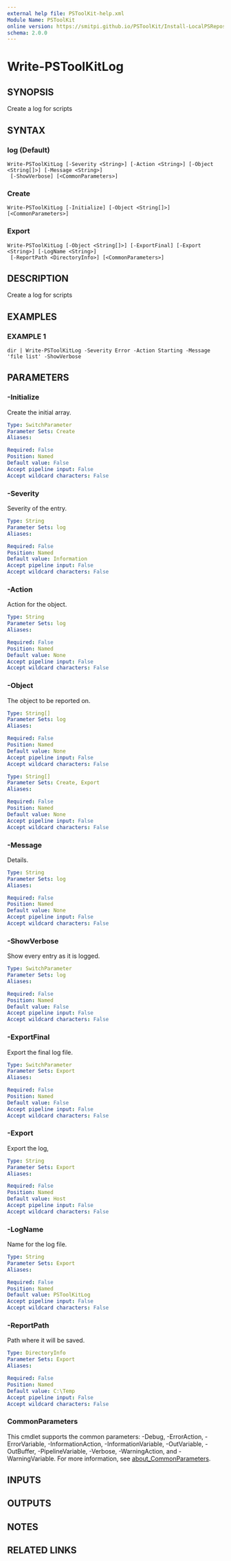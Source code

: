 ```yaml
---
external help file: PSToolKit-help.xml
Module Name: PSToolKit
online version: https://smitpi.github.io/PSToolKit/Install-LocalPSRepository
schema: 2.0.0
---
```


# Write-PSToolKitLog

## SYNOPSIS
Create a log for scripts

## SYNTAX

### log (Default)
```
Write-PSToolKitLog [-Severity <String>] [-Action <String>] [-Object <String[]>] [-Message <String>]
 [-ShowVerbose] [<CommonParameters>]
```

### Create
```
Write-PSToolKitLog [-Initialize] [-Object <String[]>] [<CommonParameters>]
```

### Export
```
Write-PSToolKitLog [-Object <String[]>] [-ExportFinal] [-Export <String>] [-LogName <String>]
 [-ReportPath <DirectoryInfo>] [<CommonParameters>]
```

## DESCRIPTION
Create a log for scripts

## EXAMPLES

### EXAMPLE 1
```
dir | Write-PSToolKitLog -Severity Error -Action Starting -Message 'file list' -ShowVerbose
```

## PARAMETERS

### -Initialize
Create the initial array.

```yaml
Type: SwitchParameter
Parameter Sets: Create
Aliases:

Required: False
Position: Named
Default value: False
Accept pipeline input: False
Accept wildcard characters: False
```

### -Severity
Severity of the entry.

```yaml
Type: String
Parameter Sets: log
Aliases:

Required: False
Position: Named
Default value: Information
Accept pipeline input: False
Accept wildcard characters: False
```

### -Action
Action for the object.

```yaml
Type: String
Parameter Sets: log
Aliases:

Required: False
Position: Named
Default value: None
Accept pipeline input: False
Accept wildcard characters: False
```

### -Object
The object to be reported on.

```yaml
Type: String[]
Parameter Sets: log
Aliases:

Required: False
Position: Named
Default value: None
Accept pipeline input: False
Accept wildcard characters: False
```

```yaml
Type: String[]
Parameter Sets: Create, Export
Aliases:

Required: False
Position: Named
Default value: None
Accept pipeline input: False
Accept wildcard characters: False
```

### -Message
Details.

```yaml
Type: String
Parameter Sets: log
Aliases:

Required: False
Position: Named
Default value: None
Accept pipeline input: False
Accept wildcard characters: False
```

### -ShowVerbose
Show every entry as it is logged.

```yaml
Type: SwitchParameter
Parameter Sets: log
Aliases:

Required: False
Position: Named
Default value: False
Accept pipeline input: False
Accept wildcard characters: False
```

### -ExportFinal
Export the final log file.

```yaml
Type: SwitchParameter
Parameter Sets: Export
Aliases:

Required: False
Position: Named
Default value: False
Accept pipeline input: False
Accept wildcard characters: False
```

### -Export
Export the log,

```yaml
Type: String
Parameter Sets: Export
Aliases:

Required: False
Position: Named
Default value: Host
Accept pipeline input: False
Accept wildcard characters: False
```

### -LogName
Name for the log file.

```yaml
Type: String
Parameter Sets: Export
Aliases:

Required: False
Position: Named
Default value: PSToolKitLog
Accept pipeline input: False
Accept wildcard characters: False
```

### -ReportPath
Path where it will be saved.

```yaml
Type: DirectoryInfo
Parameter Sets: Export
Aliases:

Required: False
Position: Named
Default value: C:\Temp
Accept pipeline input: False
Accept wildcard characters: False
```

### CommonParameters
This cmdlet supports the common parameters: -Debug, -ErrorAction, -ErrorVariable, -InformationAction, -InformationVariable, -OutVariable, -OutBuffer, -PipelineVariable, -Verbose, -WarningAction, and -WarningVariable. For more information, see [about_CommonParameters](http://go.microsoft.com/fwlink/?LinkID=113216).

## INPUTS

## OUTPUTS

## NOTES

## RELATED LINKS
